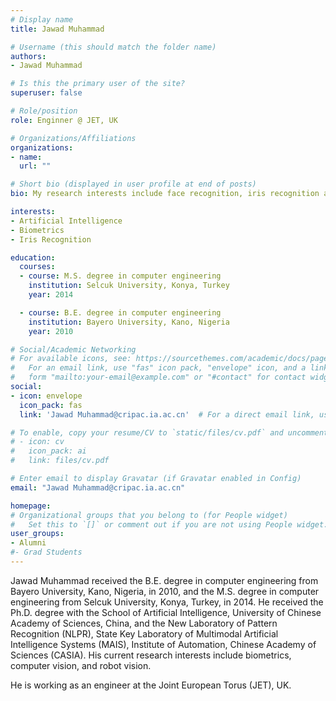 ```yaml
---
# Display name
title: Jawad Muhammad

# Username (this should match the folder name)
authors:
- Jawad Muhammad

# Is this the primary user of the site?
superuser: false

# Role/position
role: Enginner @ JET, UK

# Organizations/Affiliations
organizations:
- name: 
  url: ""

# Short bio (displayed in user profile at end of posts)
bio: My research interests include face recognition, iris recognition and biometrics.

interests:
- Artificial Intelligence
- Biometrics 
- Iris Recognition

education:
  courses:
  - course: M.S. degree in computer engineering
    institution: Selcuk University, Konya, Turkey
    year: 2014

  - course: B.E. degree in computer engineering
    institution: Bayero University, Kano, Nigeria
    year: 2010

# Social/Academic Networking
# For available icons, see: https://sourcethemes.com/academic/docs/page-builder/#icons
#   For an email link, use "fas" icon pack, "envelope" icon, and a link in the
#   form "mailto:your-email@example.com" or "#contact" for contact widget.
social:
- icon: envelope
  icon_pack: fas
  link: 'Jawad Muhammad@cripac.ia.ac.cn'  # For a direct email link, use "mailto:test@example.org".

# To enable, copy your resume/CV to `static/files/cv.pdf` and uncomment the lines below.
# - icon: cv
#   icon_pack: ai
#   link: files/cv.pdf

# Enter email to display Gravatar (if Gravatar enabled in Config)
email: "Jawad Muhammad@cripac.ia.ac.cn"

homepage:
# Organizational groups that you belong to (for People widget)
#   Set this to `[]` or comment out if you are not using People widget.
user_groups:
- Alumni
#- Grad Students
---
```

Jawad Muhammad received the B.E. degree in computer engineering from Bayero University, Kano, Nigeria, in 2010, and the M.S. degree in computer engineering from Selcuk University, Konya, Turkey, in 2014. He received the Ph.D. degree with the School of Artificial Intelligence, University of Chinese Academy of Sciences, China, and the New Laboratory of Pattern Recognition (NLPR), State Key Laboratory of Multimodal Artificial Intelligence Systems (MAIS), Institute of Automation, Chinese Academy of Sciences (CASIA). His current research interests include biometrics, computer vision, and robot vision.

He is working as an engineer at the Joint European Torus (JET), UK.